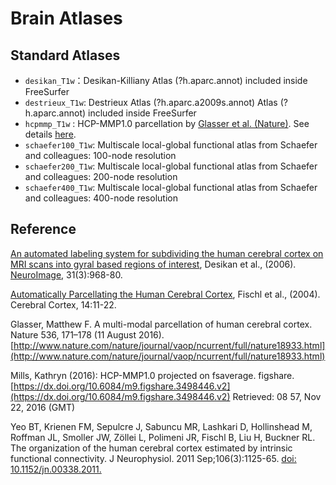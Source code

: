 # Brain Atlases

## Standard Atlases
- `desikan_T1w`：Desikan-Killiany Atlas (?h.aparc.annot) included inside FreeSurfer
- `destrieux_T1w`: Destrieux Atlas (?h.aparc.a2009s.annot) Atlas (?h.aparc.annot) included inside FreeSurfer
- `hcpmmp_T1w` : HCP-MMP1.0 parcellation by [Glasser et al. (Nature)](http://www.nature.com/nature/journal/v536/n7615/full/nature18933.html). See details [here](https://cjneurolab.org/2016/11/22/hcp-mmp1-0-volumetric-nifti-masks-in-native-structural-space/).
-   `schaefer100_T1w`: Multiscale local-global functional atlas from Schaefer and colleagues: 100-node resolution
-   `schaefer200_T1w`: Multiscale local-global functional atlas from Schaefer and colleagues: 200-node resolution
-   `schaefer400_T1w`: Multiscale local-global functional atlas from Schaefer and colleagues: 400-node resolution


## Reference
[An automated labeling system for subdividing the human cerebral cortex on MRI scans into gyral based regions of interest](https://surfer.nmr.mgh.harvard.edu/ftp/articles/desikan06-parcellation.pdf), Desikan et al., (2006).  [NeuroImage](https://surfer.nmr.mgh.harvard.edu/fswiki/NeuroImage), 31(3):968-80.

[Automatically Parcellating the Human Cerebral Cortex](https://surfer.nmr.mgh.harvard.edu/ftp/articles/fischl04-parcellation.pdf), Fischl et al., (2004). Cerebral Cortex, 14:11-22.

Glasser, Matthew F. A multi-modal parcellation of human cerebral cortex. Nature 536, 171–178 (11 August 2016). [http://www.nature.com/nature/journal/vaop/ncurrent/full/nature18933.html](http://www.nature.com/nature/journal/vaop/ncurrent/full/nature18933.html)

Mills, Kathryn (2016): HCP-MMP1.0 projected on fsaverage. figshare. [https://dx.doi.org/10.6084/m9.figshare.3498446.v2](https://dx.doi.org/10.6084/m9.figshare.3498446.v2) Retrieved: 08 57, Nov 22, 2016 (GMT)

Yeo BT, Krienen FM, Sepulcre J, Sabuncu MR, Lashkari D, Hollinshead M, Roffman JL, Smoller JW, Zöllei L, Polimeni JR, Fischl B, Liu H, Buckner RL. The organization of the human cerebral cortex estimated by intrinsic functional connectivity. J Neurophysiol. 2011 Sep;106(3):1125-65. [doi: 10.1152/jn.00338.2011.](https://journals.physiology.org/doi/full/10.1152/jn.00338.2011#)
